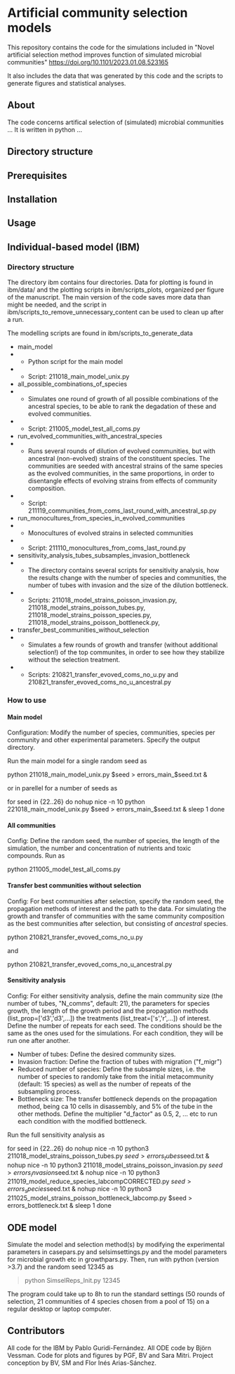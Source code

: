 # Artificial community selection models
This repository contains the code for the simulations included in "Novel artificial selection method improves function of simulated microbial communities" https://doi.org/10.1101/2023.01.08.523165

It also includes the data that was generated by this code and the scripts to generate figures and statistical analyses.

## About
The code concerns artifical selection of (simulated) microbial communities ... It is written in python ... 

## Directory structure

## Prerequisites

## Installation

## Usage

## Individual-based model (IBM)
### Directory structure
The directory ibm contains four directories. Data for plotting is found in ibm/data/ and the plotting scripts in ibm/scripts_plots, organized per figure of the manuscript. The main version of the code saves more data than might be needed, and the script in ibm/scripts_to_remove_unnecessary_content can be used to clean up after a run.

The modelling scripts are found in ibm/scripts_to_generate_data
- main_model 
- - Python script for the main model
- - Script: 211018_main_model_unix.py
- all_possible_combinations_of_species
- - Simulates one round of growth of all possible combinations of the ancestral species, to be able to rank the degadation of these and evolved communities.
- - Script: 211005_model_test_all_coms.py
- run_evolved_communities_with_ancestral_species
- - Runs several rounds of dilution of evolved communities, but with ancestral (non-evolved) strains of the constituent species. The communities are seeded with ancestral strains of the same species as the evolved communities, in the same proportions, in order to disentangle effects of evolving strains from effects of community composition. 
- - Script: 211119_communities_from_coms_last_round_with_ancestral_sp.py
- run_monocultures_from_species_in_evolved_communities
- - Monocultures of evolved strains in selected communities
- - Script: 211110_monocultures_from_coms_last_round.py
- sensitivity_analysis_tubes_subsamples_invasion_bottleneck
- - The directory contains several scripts for sensitivity analysis, how the results change with the number of species and communities, the number of tubes with invasion and the size of the dilution bottleneck.
- - Scripts: 211018_model_strains_poisson_invasion.py, 211018_model_strains_poisson_tubes.py, 211018_model_strains_poisson_species.py, 211018_model_strains_poisson_bottleneck.py, 
- transfer_best_communities_without_selection
- - Simulates a few rounds of growth and transfer (without additional selection!) of the top communites, in order to see how they stabilize without the selection treatment.
- - Scripts: 210821_transfer_evoved_coms_no_u.py and 210821_transfer_evoved_coms_no_u_ancestral.py 

### How to use
#### Main model
Configuration:
Modify the number of species, communities, species per community and other experimental parameters. Specify the output directory.

Run the main model for a single random seed as 
>
python 211018_main_model_unix.py $seed > errors_main_$seed.txt &

or in parellel for a number of seeds as 
>
for seed in {22..26}
do
    nohup nice -n 10 python 221018_main_model_unix.py $seed > errors_main_$seed.txt &
    sleep 1 
done

#### All communities 
Config: Define the random seed, the number of species, the length of the simulation, the number and concentration of nutrients and toxic compounds. 
Run as
>
python 211005_model_test_all_coms.py

#### Transfer best communities without selection
Config: For best communities after selection, specify the random seed, the propagation methods of interest and the path to the data. For simulating the growth and transfer of communities with the same community composition as the best communities after selection, but consisting of _ancestral_ species.
>
python 210821_transfer_evoved_coms_no_u.py

and 
>
python 210821_transfer_evoved_coms_no_u_ancestral.py


#### Sensitivity analysis 
Config: For either sensitivity analysis, define the main community size (the number of tubes, "N_comms", default: 21), the parameters for species growth, the length of the growth period and the propagation methods (list_prop=['d3','d3',...]) the treatments (list_treat=['s','r',...]) of interest. Define the number of repeats for each seed. The conditions should be the same as the ones used for the simulations. For each condition, they will be run one after another. 
- Number of tubes: Define the desired community sizes.
- Invasion fraction: Define the fraction of tubes with migration ("f_migr") 
- Reduced number of species: Define the subsample sizes, i.e. the number of species to randomly take from the initial metacommunity (default: 15 species) as well as the number of repeats of the subsampling process.
- Bottleneck size: The transfer bottleneck depends on the propagation method, being ca 10 cells in disassembly, and 5% of the tube in the other methods. Define the multiplier "d_factor" as 0.5, 2, ... etc to run each condition with the modified bottleneck. 

Run the full sensitivity analysis as
>
for seed in {22..26}
do
    nohup nice -n 10 python3 211018_model_strains_poisson_tubes.py $seed > errors_tubes$seed.txt &
    nohup nice -n 10 python3 211018_model_strains_poisson_invasion.py $seed > errors_invasion$seed.txt & 
    nohup nice -n 10 python3 211019_model_reduce_species_labcompCORRECTED.py $seed > errors_species$seed.txt & 
    nohup nice -n 10 python3 211025_model_strains_poisson_bottleneck_labcomp.py $seed > errors_bottleneck.txt &
    sleep 1
done



## ODE model
Simulate the model and selection method(s) by modifying the experimental parameters in casepars.py and selsimsettings.py and the model parameters for microbial growth etc in growthpars.py. Then, run with python (version >3.7) and the random seed 12345 as 
> python SimselReps_Init.py 12345

The program could take up to 8h to run the standard settings (50 rounds of selection, 21 communities of 4 species chosen from a pool of 15) on a regular desktop or laptop computer.

## Contributors
All code for the IBM by Pablo Guridi-Fernández. All ODE code by Björn Vessman. Code for plots and figures by PGF, BV and Sara Mitri. Project conception by BV, SM and Flor Inés Arias-Sánchez. 